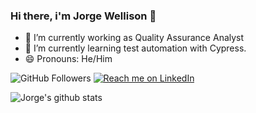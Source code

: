 ### Hi there, i'm Jorge Wellison 👋

- 🔭 I’m currently working as Quality Assurance Analyst
- 🌱 I’m currently learning test automation with Cypress.
- 😄 Pronouns: He/Him

![GitHub Followers](https://img.shields.io/github/followers/jorgewellison?style=social) [![Reach me on LinkedIn](https://img.shields.io/badge/LinkedIn--_.svg?style=social&logo=linkedin&link=https://www.linkedin.com/in/jorge-wellison-977493b5)](https://www.linkedin.com/in/jorge-wellison-977493b5)

![Jorge's github stats](https://github-readme-stats.vercel.app/api?username=jorgewellison)
